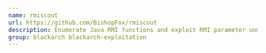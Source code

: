 ```yaml
---
name: rmiscout
url: https://github.com/BishopFox/rmiscout
description: Enumerate Java RMI functions and exploit RMI parameter unmarshalling vulnerabilities.
group: blackarch blackarch-exploitation
---
```


